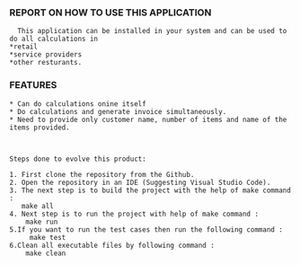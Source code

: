 ### REPORT ON HOW TO USE THIS APPLICATION

      This application can be installed in your system and can be used to do all calculations in 
    *retail
    *service providers 
    *other resturants.
    
### FEATURES
    * Can do calculations onine itself
    * Do calculations and generate invoice simultaneously.
    * Need to provide only customer name, number of items and name of the items provided.
   
    
    
    Steps done to evolve this product:
    
    1. First clone the repository from the Github.
    2. Open the repository in an IDE (Suggesting Visual Studio Code).
    3. The next step is to build the project with the help of make command :
       make all
    4. Next step is to run the project with help of make command :
        make run
    5.If you want to run the test cases then run the following command :
         make test
    6.Clean all executable files by following command :
        make clean
